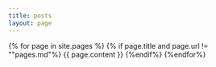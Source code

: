 ```yaml
---
title: posts
layout: page
---
```


{% for page in site.pages %}
{% if page.title and page.url != ""pages.md"%}
{{ page.content }}
{%endif%}
{%endfor%}
